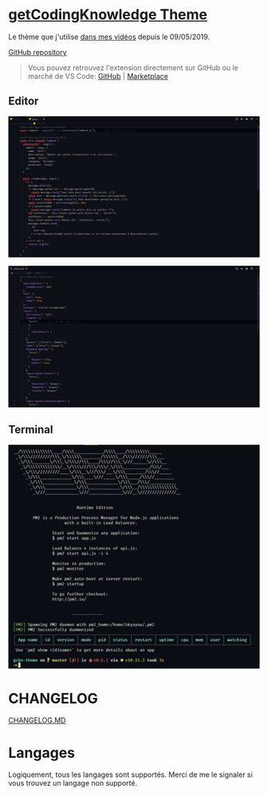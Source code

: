 # [getCodingKnowledge Theme](https://marketplace.visualstudio.com/items?itemName=aolland.gckn-theme)

Le thème que j'utilise [dans mes vidéos](https://www.youtube.com/c/getcodingknowledge) depuis le 09/05/2019.

[GitHub repository](https://github.com/aolland/gckn-theme)

> Vous pouvez retrouvez l'extension directement sur GitHub ou le marché de VS Code: [GitHub](https://github.com/aolland/gckn-theme) | [Marketplace](https://marketplace.visualstudio.com/items?itemName=aolland.gckn-theme)

## Editor

![screenshot](./images/js.png)

![screenshot](./images/json.png)

## Terminal

![screenshot](./images/terminal.png)

# CHANGELOG

[CHANGELOG.MD](CHANGELOG.md)

# Langages

Logiquement, tous les langages sont supportés. Merci de me le signaler si vous trouvez un langage non supporté.
